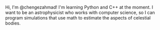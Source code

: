 Hi, I'm @chengezahmad! I'm learning Python and C++ at the moment.
I want to be an astrophysicist who works with computer science, so I can program simulations that use math to estimate the aspects of celestial bodies.
